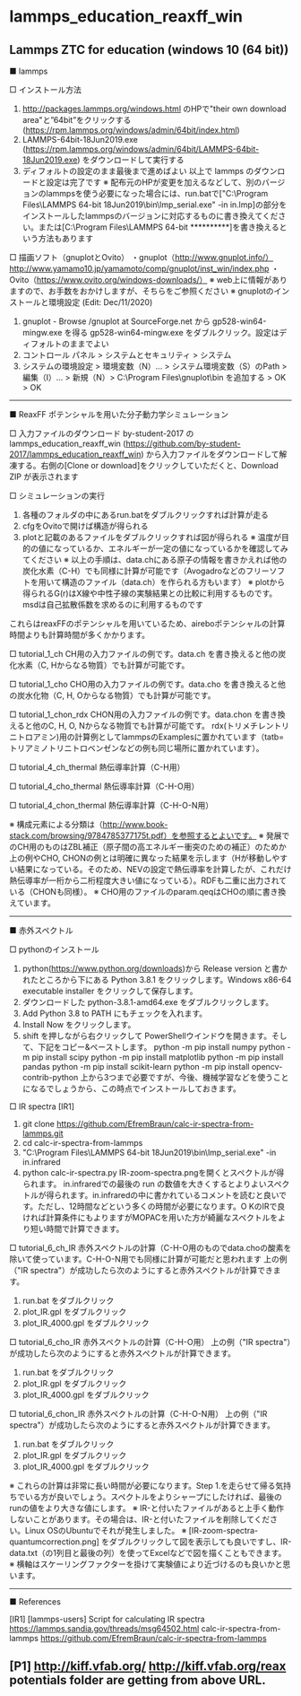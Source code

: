 # lammps_education_reaxff_win

Lammps ZTC for education (windows 10 (64 bit))
------------------------------------------------------------------------------
■ lammps

□ インストール方法
1. http://packages.lammps.org/windows.html のHPで"their own download area"と”64bit”をクリックする
  (https://rpm.lammps.org/windows/admin/64bit/index.html)
2. LAMMPS-64bit-18Jun2019.exe (https://rpm.lammps.org/windows/admin/64bit/LAMMPS-64bit-18Jun2019.exe) をダウンロードして実行する
3. ディフォルトの設定のまま最後まで進めばよい
以上で lammps のダウンロードと設定は完了です
※ 配布元のHPが変更を加えるなどして、別のバージョンのlammpsを使う必要になった場合には、run.batで["C:\Program Files\LAMMPS 64-bit 18Jun2019\bin\lmp_serial.exe" -in in.lmp]の部分をインストールしたlammpsのバージョンに対応するものに書き換えてください。または[C:\Program Files\LAMMPS 64-bit **********]を書き換えるという方法もあります

□ 描画ソフト（gnuplotとOvito）
 ・gnuplot（http://www.gnuplot.info/）
  http://www.yamamo10.jp/yamamoto/comp/gnuplot/inst_win/index.php
・Ovito（https://www.ovito.org/windows-downloads/）
※ web上に情報がありますので、お手数をおかけしますが、そちらをご参照ください
※ gnuplotのインストールと環境設定 (Edit: Dec/11/2020)
1. gnuplot - Browse /gnuplot at SourceForge.net から gp528-win64-mingw.exe を得る
  gp528-win64-mingw.exe をダブルクリック。設定はディフォルトのままでよい
2. コントロール パネル > システムとセキュリティ > システム
3. システムの環境設定 > 環境変数（N）... > システム環境変数（S）のPath > 編集（I）... > 新規（N）> C:\Program Files\gnuplot\bin を追加する > OK > OK
------------------------------------------------------------------------------
■ ReaxFF ポテンシャルを用いた分子動力学シミュレーション

□ 入力ファイルのダウンロード
    by-student-2017 の lammps_education_reaxff_win (https://github.com/by-student-2017/lammps_education_reaxff_win) から入力ファイルをダウンロードして解凍する。右側の[Clone or download]をクリックしていただくと、Download ZIP が表示されます
  
□ シミュレーションの実行
1. 各種のフォルダの中にあるrun.batをダブルクリックすれば計算が走る
2. cfgをOvitoで開けば構造が得られる
3. plotと記載のあるファイルをダブルクリックすれば図が得られる
  ※ 温度が目的の値になっているか、エネルギーが一定の値になっているかを確認してみてください
※ 以上の手順は、data.chにある原子の情報を書きかえれば他の炭化水素（C-H）でも同様に計算が可能です（Avogadroなどのフリーソフトを用いて構造のファイル（data.ch）を作られる方もいます）
※ plotから得られるG(r)はX線や中性子線の実験結果との比較に利用するものです。msdは自己拡散係数を求めるのに利用するものです

これらはreaxFFのポテンシャルを用いているため、aireboポテンシャルの計算時間よりも計算時間が多くかかります。

□ tutorial_1_ch
  CH用の入力ファイルの例です。data.ch を書き換えると他の炭化水素（C, Hからなる物質）でも計算が可能です。

□ tutorial_1_cho
  CHO用の入力ファイルの例です。data.cho を書き換えると他の炭水化物（C, H, Oからなる物質）でも計算が可能です。

□ tutorial_1_chon_rdx
  CHON用の入力ファイルの例です。data.chon を書き換えると他のC, H, O, Nからなる物質でも計算が可能です。
  rdx(トリメチレントリニトロアミン)用の計算例としてlammpsのExamplesに置かれています（tatb=トリアミノトリニトロベンゼンなどの例も同じ場所に置かれています）。

□ tutorial_4_ch_thermal
  熱伝導率計算（C-H用）

□ tutorial_4_cho_thermal
  熱伝導率計算（C-H-O用）

□ tutorial_4_chon_thermal
  熱伝導率計算（C-H-O-N用）

※ 構成元素による分類は（http://www.book-stack.com/browsing/9784785377175t.pdf）を参照するとよいです。
※ 発展でのCH用のものはZBL補正（原子間の高エネルギー衝突のための補正）のためか上の例やCHO, CHONの例とは明確に異なった結果を示します（Hが移動しやすい結果になっている。そのため、NEVの設定で熱伝導率を計算したが、これだけ熱伝導率が一桁から二桁程度大きい値になっている）。RDFも二重に出力されている（CHONも同様）。
※ CHO用のファイルのparam.qeqはCHOの順に書き換えています。

------------------------------------------------------------------------------
■ 赤外スペクトル

□ pythonのインストール
1. python(https://www.python.org/downloads)から Release version と書かれたところから下にある Python 3.8.1 をクリックします。Windows x86-64 executable installer をクリックして保存します。
2. ダウンロードした python-3.8.1-amd64.exe をダブルクリックします。
3. Add Python 3.8 to PATH にもチェックを入れます。
4. Install Now をクリックします。
5. shift を押しながら右クリックして PowerShellウインドウを開きます。そして、下記をコピー&ペーストします。
  python -m pip install numpy
  python -m pip install scipy
  python -m pip install matplotlib
  python -m pip install pandas
  python -m pip install scikit-learn
  python -m pip install opencv-contrib-python
上から3つまで必要ですが、今後、機械学習などを使うことになるでしょうから、この時点でインストールしておきます。

□ IR spectra [IR1]
1. git clone https://github.com/EfremBraun/calc-ir-spectra-from-lammps.git
2. cd calc-ir-spectra-from-lammps
3. "C:\Program Files\LAMMPS 64-bit 18Jun2019\bin\lmp_serial.exe" -in in.infrared
4. python calc-ir-spectra.py
  IR-zoom-spectra.pngを開くとスペクトルが得られます。 in.infraredでの最後の run の数値を大きくするとよりよいスペクトルが得られます。in.infraredの中に書かれているコメントを読むと良いです。ただし、12時間などという多くの時間が必要になります。O KのIRで良ければ計算条件にもよりますがMOPACを用いた方が綺麗なスペクトルをより短い時間で計算できます。

□ tutorial_6_ch_IR
  赤外スペクトルの計算（C-H-O用のものでdata.choの酸素を除いて使っています。C-H-O-N用でも同様に計算が可能だと思われます
  上の例（"IR spectra"）が成功したら次のようにすると赤外スペクトルが計算できます。
1. run.bat をダブルクリック
2. plot_IR.gpl をダブルクリック
3. plot_IR_4000.gpl をダブルクリック

□ tutorial_6_cho_IR
  赤外スペクトルの計算（C-H-O用）
  上の例（"IR spectra"）が成功したら次のようにすると赤外スペクトルが計算できます。
1. run.bat をダブルクリック
2. plot_IR.gpl をダブルクリック
3. plot_IR_4000.gpl をダブルクリック

□ tutorial_6_chon_IR
  赤外スペクトルの計算（C-H-O-N用）
  上の例（"IR spectra"）が成功したら次のようにすると赤外スペクトルが計算できます。
1. run.bat をダブルクリック
2. plot_IR.gpl をダブルクリック
3. plot_IR_4000.gpl をダブルクリック

※ これらの計算は非常に長い時間が必要になります。Step 1.を走らせて帰る気持ちでいる方が良いでしょう。スペクトルをよりシャープにしたければ、最後のrunの値をより大きな値にします。
※ IR-と付いたファイルがあると上手く動作しないことがあります。その場合は、IR-と付いたファイルを削除してください。Linux OSのUbuntuでそれが発生しました。
※ [IR-zoom-spectra-quantumcorrection.png] をダブルクリックして図を表示しても良いですし、IR-data.txt（の1列目と最後の列）を使ってExcelなどで図を描くこともできます。
※ 横軸はスケーリングファクターを掛けて実験値により近づけるのも良いかと思います。

------------------------------------------------------------------------------
■ References


[IR1] [lammps-users] Script for calculating IR spectra
  https://lammps.sandia.gov/threads/msg64502.html
  calc-ir-spectra-from-lammps
  https://github.com/EfremBraun/calc-ir-spectra-from-lammps


[P1] http://kiff.vfab.org/
  http://kiff.vfab.org/reax
  potentials folder are getting from above URL.
------------------------------------------------------------------------------
